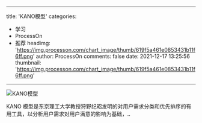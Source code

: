 
---
title: 'KANO模型'
categories: 
 - 学习
 - ProcessOn
 - 推荐
headimg: 'https://img.processon.com/chart_image/thumb/619f5a461e0853431b11f6ff.png'
author: ProcessOn
comments: false
date: 2021-12-17 13:25:56
thumbnail: 'https://img.processon.com/chart_image/thumb/619f5a461e0853431b11f6ff.png'
---

<div>   
<img class="thumb" alt="KANO模型" src="https://img.processon.com/chart_image/thumb/619f5a461e0853431b11f6ff.png" referrerpolicy="no-referrer">
<p>KANO 模型是东京理工大学教授狩野纪昭发明的对用户需求分类和优先排序的有用工具，以分析用户需求对用户满意的影响为基础，..</p>  
</div>
            